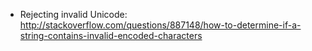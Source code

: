 
* Rejecting invalid Unicode:
  http://stackoverflow.com/questions/887148/how-to-determine-if-a-string-contains-invalid-encoded-characters
